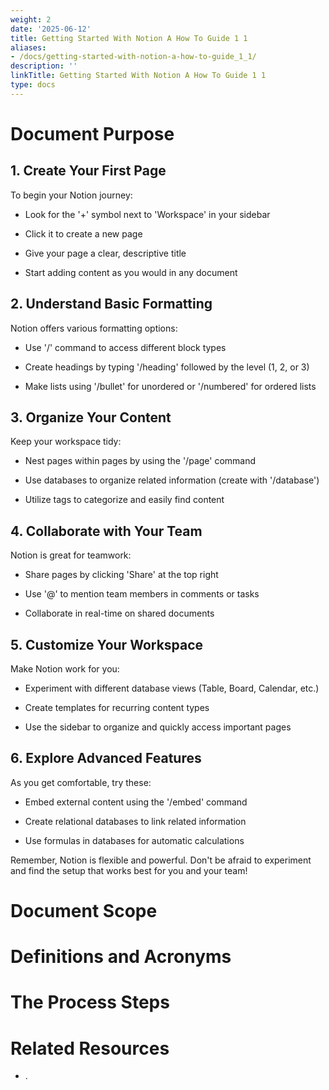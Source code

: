 ```yaml
---
weight: 2
date: '2025-06-12'
title: Getting Started With Notion A How To Guide 1 1
aliases:
- /docs/getting-started-with-notion-a-how-to-guide_1_1/
description: ''
linkTitle: Getting Started With Notion A How To Guide 1 1
type: docs
---
```


# Document Purpose

<!-- Unsupported block type: divider -->

<!-- Unsupported block type: unsupported -->

## 1. Create Your First Page

To begin your Notion journey:

- Look for the '+' symbol next to 'Workspace' in your sidebar

- Click it to create a new page

- Give your page a clear, descriptive title

- Start adding content as you would in any document

## 2. Understand Basic Formatting

Notion offers various formatting options:

- Use '/' command to access different block types

- Create headings by typing '/heading' followed by the level (1, 2, or 3)

- Make lists using '/bullet' for unordered or '/numbered' for ordered lists

## 3. Organize Your Content

Keep your workspace tidy:

- Nest pages within pages by using the '/page' command

- Use databases to organize related information (create with '/database')

- Utilize tags to categorize and easily find content

## 4. Collaborate with Your Team

Notion is great for teamwork:

- Share pages by clicking 'Share' at the top right

- Use '@' to mention team members in comments or tasks

- Collaborate in real-time on shared documents

## 5. Customize Your Workspace

Make Notion work for you:

- Experiment with different database views (Table, Board, Calendar, etc.)

- Create templates for recurring content types

- Use the sidebar to organize and quickly access important pages

## 6. Explore Advanced Features

As you get comfortable, try these:

- Embed external content using the '/embed' command

- Create relational databases to link related information

- Use formulas in databases for automatic calculations

Remember, Notion is flexible and powerful. Don't be afraid to experiment and find the setup that works best for you and your team!

# Document Scope

<!-- Unsupported block type: divider -->

<!-- Unsupported block type: unsupported -->

# Definitions and Acronyms

<!-- Unsupported block type: divider -->

<!-- Unsupported block type: child_database -->

# The Process Steps

<!-- Unsupported block type: divider -->

<!-- Unsupported block type: unsupported -->

<!-- Unsupported block type: table_of_contents -->



# Related Resources

<!-- Unsupported block type: divider -->

- .